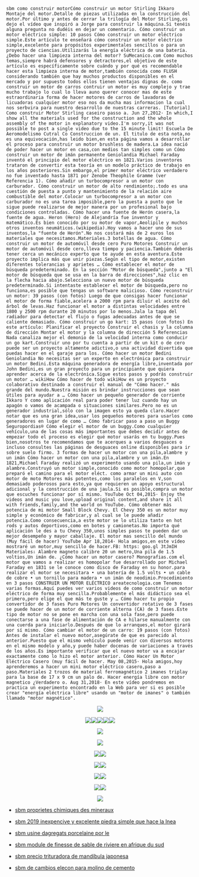 
```
sbm como construir motorCómo construir un motor Stirling Ikkaro Montaje del motor.Detalle de piezas utilizadas en la construcción del motor.Por último y antes de cerrar la trilogía del Motor Stirling,os dejo el vídeo que inspiró a Jorge para construir la máquina.Si tenéis alguna pregunta no dudéis en dejar un comentario. Cómo construir un motor eléctrico simple: 10 pasos Cómo construir un motor eléctrico simple.Este artículo te enseñará cómo construir un motor eléctrico simple,excelente para propósitos experimentales sencillos o para un proyecto de ciencias.Utilizarás la energía eléctrica de una batería. ¿Debo hacer una limpieza interna del motor? SuMecanico.com Como muchos temas,siempre habrá defensores y detractores,el objetivo de este artículo es específicamente sobre cuándo y por qué es recomendable hacer esta limpieza interna de motor,también conocida como FLUSH considerando también que hay muchos productos disponibles en el mercado y por supuesto todos ellos tienen ventajas dignas de. como construir un motor de carros contruir un motor es muy complejo y trae mucho trabajo lo cual lo lleva auno querer conocer mas de este estraordinaria forma de hacer motores de carros de lavadoras de licuadoras cualquier motor eso nos da mucha mas informacion la cual nos serbvira para nuestro desarrollo de nuestras carreras. [Tutorial] Como construir Motor Stirling caseiro passo a. Jun 27,2012· In which,I show all the materials used for the construction and the whole assembly of the motor in explanatory video.I'm sorry,it was not possible to post a single video due to the 15 minute limit! Escuela De Aeromodelismo Cutral Co Construccion de un. El titulo de esta nota,no es una equivocación,has leido bien,en esta página vamos a desarrollar el proceso para construir un motor brushless de madera.La idea nació de poder hacer un motor en casa,con medios tan simples como un Cómo construir un motor de imán permanente Geniolandia Michael Faraday inventó el principio del motor eléctrico en 1821.Varios inventores trataron de convertir esta teoría en un modelo práctico de trabajo en los años posteriores.Sin embargo,el primer motor eléctrico verdadero no fue inventado hasta 1871 por Zenobe Theophile Gramme (ver Referencia 1). Cómo añadir un turbocompresor a un motor con carburador. Cómo construir un motor de alto rendimiento;.todo es una cuestión de puesta a punto y mantenimiento de la relación aire combustible del motor.Colocar un turbocompresor a un motor con carburador no es una tarea imposible,pero la puesta a punto que le sigue puede realizarse de mejor manera por un profesional bajo condiciones controladas. Cómo hacer una fuente de Herón casera,la fuente de agua. Heron (Hero) de Alejandría fue inventor y matemático.Es bien conocido por su motor de vapor,Aeolipile y muchos otros inventos neumáticos.(wikipedia).Hoy vamos a hacer uno de sus inventos,la "fuente de Herón".No nos costará más de 2 euros los materiales que necesitamos.Materiales.3 botellas de agua. Cómo construir un motor de automóvil desde cero Puro Motores Construir un motor de automóvil desde cero,lleva tiempo y paciencia.También deberás tener cerca un mecánico experto que te ayude en esta aventura.Este proyecto implica más que unir piezas.Según el tipo de motor,existen diferentes tolerancias y aprietes … Cómo establecer el motor de búsqueda predeterminado. En la sección "Motor de búsqueda",junto a "El motor de búsqueda que se usa en la barra de direcciones",haz clic en la flecha hacia abajo.Selecciona un nuevo motor de búsqueda predeterminado.Si intentaste establecer el motor de búsqueda,pero no funciona,es posible que tengas un software malicioso. Cómo reconstruir un motor: 39 pasos (con fotos) Luego de que consigas hacer funcionar el motor de forma fiable,acelera a 2000 rpm para diluir el aceite del árbol de levas.Haz funcionar el motor a distintas velocidades entre 1800 y 2500 rpm durante 20 minutos por lo menos.Jala la tapa del radiador para detectar el flujo o fugas adecuadas antes de que se caliente demasiado. Cómo construir un go kart: 15 pasos (con fotos) En este artículo: Planificar el proyecto Construir el chasis y la columna de dirección Montar el motor y la columna de dirección 5 Referencias Nada canaliza mejor el demonio de la velocidad interna como conducir un go kart.Construir uno por tu cuenta a partir de un kit o de cero puede ser un proyecto altamente adictivo,o una actividad divertida que puedas hacer en el garaje para los. Cómo hacer un motor Bedini Geniolandia No necesitas ser un experto en electrónica para construir un motor Bedini.Esta máquina generadora de energía libre,inventada por John Bedini,es un gran proyecto para un principiante que quiera aprender acerca de la electrónica.Sigue estos pasos y podrás construir un motor … wikiHow Cómo hacer de todo wikiHow es un proyecto colaborativo destinado a construir el manual de "Cómo hacer." más grande del mundo.Nuestra misión es brindar instrucciones que sean útiles para ayudar a … Cómo hacer un pequeño generador de corriente Ikkaro Y como aplicación real para poder tener luz cuando hay un apagón o vamos de acampada o situaciones similares.Pero no es un generador industrial,sólo con la imagen esto ya queda claro.Hacer notar que es una gran idea,usar los pequeños motores para usarlos como generadores en lugar de como … Cómo fabricar paso a paso un Buggy Seguropordias® Cómo elegir el motor de un buggy.Como cualquier vehículo,una de las cosas más importantes que debes decidir antes de empezar todo el proceso es elegir qué motor usarás en tu buggy.Pues bien,nosotros te recomendamos que te acerques a varios desguaces o incluso consultes las páginas de desguaces online disponibles para ir sobre suelo firmo. 3 formas de hacer un motor con una pila,alambre y un imán Cómo hacer un motor con una pila,alambre y un imán.En 1821,Michael Faraday realizó un experimento usando una pila,un imán y alambre.Construyó un motor simple,conocido como motor homopolar,que preparó el camino para el motor eléct. como armar un mini auto con motor de moto Motores más potentes,como los paralelos en V,son demasiado poderosos para esto,ya que requieren un apoyo estructural adicional y la construcción de una jaula.Si es posible,compra un motor que escuches funcionar por sí mismo. YouTube Oct 04,2015· Enjoy the videos and music you love,upload original content,and share it all with friends,family,and the world on YouTube. Cómo obtener más potencia de mi motor Small Block Chevy. El Chevy 350 es un motor muy simple y económico de fabricar,y al cual se le puede añadir potencia.Como consecuencia,a este motor se lo utiliza tanto en hot rods y autos deportivos,como en botes y camionetas.No importa qué aplicación le des a tu Chevy 350,unos simples pasos te pueden dar un mejor desempeño y mayor caballaje. El motor mas sencillo del mundo (Muy fácil de hacer) YouTube Apr 18,2014· Hola amigos,en este vídeo mostraré un motor,muy sencillo de hacer.FB: https: goo.gl 3tJmIH Materiales⇩ Alambre magneto calibre 20 un metro,Una pila de 1.5 voltios,Un imán de. ¿Cómo hacer un motor casero? Monografias.com el motor que vamos a realizar es homopolar fue desarrollado por Michael Faraday en 1831 se le conoce como disco de Faraday en su honor.para realizar el motor se necesitara • una batería de 1.5 volts • un cable de cobre • un tornillo para madera • un imán de neodimio.Procedimiento en 3 pasos CONSTRUIR UN MOTOR ELÉCTRICO areatecnologia.com Tenemos varias formas.Aquí puedes ver varios videos de como construir un motor eléctrico de forma muy sencilla.Probablemente el más didáctico sea el primero,pero elige el que más te guste y … Cómo hacer tu propio convertidor de 3 fases Puro Motores Un convertidor rotativo de 3 fases se puede hacer de un motor de corriente alterna (CA) de 3 fases.Este tipo de motor no se pone en marcha con una sola fase,pero puede conectarse a una fase de alimentación de CA e hilarse manualmente con una cuerda para iniciarlo.Después de que lo arranques,el motor girará por sí mismo. Cómo cambiar el motor de un carro: 19 pasos (con fotos) Antes de instalar el nuevo motor,asegúrate de que es parecido al anterior.Puesto que el mismo vehículo puede venir con diversos motores en el mismo modelo y año,y puede haber docenas de variaciones a través de los años.Es importante verificar que el nuevo motor va a encajar exactamente como lo hizo el motor anterior. Cómo Hacer Un Motor Eléctrico Casero (muy fácil de hacer. May 08,2015· Hola amigos,hoy aprenderemos a hacer un mini motor eléctrico casero,paso a paso.Materiales 2 trozos de material ferromagnético 2 imanes triplay para la base de 17 x 9 cm un palo de. Hacer energía libre con motor magnetico ¿Verdadero o. Aug 31,2018· En este vídeo pondremos en practica un experimento encontrado en la Web para ver si es posible crear "energía eléctrica libre" usando un "motor de imanes" o también llamado "motor magnético". 
```

<div align="center">

<a href="https://es-crusher.shibang-china.com/github&k=sbm+como+construir+motor"><img src="https://static.shibang-china.com/es/crusher/logo.jpg"></a>

<a href="https://es-crusher.shibang-china.com/github&k=sbm+como+construir+motor"><img src="https://static.shibang-china.com/es/crusher/index.jpg"></a><a href="https://es-crusher.shibang-china.com/material.htmlgithub&k=sbm+como+construir+motor"><img src="https://static.shibang-china.com/es/crusher/material.jpg"></a><a href="https://es-crusher.shibang-china.com/application.htmlgithub&k=sbm+como+construir+motor"><img src="https://static.shibang-china.com/es/crusher/application.jpg"></a><a href="https://es-crusher.shibang-china.com/aboutus.htmlgithub&k=sbm+como+construir+motor"><img src="https://static.shibang-china.com/es/crusher/aboutus.jpg"></a><a href="https://es-crusher.shibang-china.com/contact.htmlgithub&k=sbm+como+construir+motor"><img src="https://static.shibang-china.com/es/crusher/contact.jpg"></a>

<a href="https://es-crusher.shibang-china.com/github&k=sbm+como+construir+motor"><img src="https://static.shibang-china.com/es/crusher/banner.jpg"></a>

<a href="https://swt.shibang-china.com/github&k=sbm+como+construir+motor"><img src="https://static.shibang-china.com/es/crusher/text.jpg"></a>

<a href="https://swt.shibang-china.com/github&k=sbm+como+construir+motor"><img src="https://static.shibang-china.com/es/crusher/chat.jpg"></a><a href="https://es-crusher.shibang-china.com/contact.htmlgithub&k=sbm+como+construir+motor"><img src="https://static.shibang-china.com/es/crusher/message.jpg"></a>

<a href="https://es-crusher.shibang-china.com/products/pe.htmlgithub&k=sbm+como+construir+motor"><img src="https://static.shibang-china.com/es/crusher/pe.jpg"></a><a href="https://es-crusher.shibang-china.com/products/pf.htmlgithub&k=sbm+como+construir+motor"><img src="https://static.shibang-china.com/es/crusher/pf.jpg"></a>

<a href="https://es-crusher.shibang-china.com/products/hpt.htmlgithub&k=sbm+como+construir+motor"><img src="https://static.shibang-china.com/es/crusher/hpt.jpg"></a><a href="https://es-crusher.shibang-china.com/products/vsi.htmlgithub&k=sbm+como+construir+motor"><img src="https://static.shibang-china.com/es/crusher/vsi.jpg"></a>

<a href="https://es-crusher.shibang-china.com/products/klv.htmlgithub&k=sbm+como+construir+motor"><img src="https://static.shibang-china.com/es/crusher/klv.jpg"></a><a href="https://es-crusher.shibang-china.com/products/portable.htmlgithub&k=sbm+como+construir+motor"><img src="https://static.shibang-china.com/es/crusher/portable.jpg"></a>

<a href="https://swt.shibang-china.com/github&k=sbm+como+construir+motor"><img src="https://static.shibang-china.com/es/crusher/case.jpg"></a>

</div>


* [sbm proprietes chimiques des mineraux](sbm%20proprietes%20chimiques%20des%20mineraux.md)

* [sbm 2019 inexpencive y excelente piedra simple que hace la lnea](sbm%202019%20inexpencive%20y%20excelente%20piedra%20simple%20que%20hace%20la%20lnea.md)

* [sbm usine dagregats porcelaine por le](sbm%20usine%20dagregats%20porcelaine%20por%20le.md)

* [sbm module de finesse de sable de riviere en afrique du sud](sbm%20module%20de%20finesse%20de%20sable%20de%20riviere%20en%20afrique%20du%20sud.md)

* [sbm precio trituradora de mandíbula japonesa](sbm%20precio%20trituradora%20de%20mand%C3%ADbula%20japonesa.md)

* [sbm de cambios elecon para molino de cemento](sbm%20de%20cambios%20elecon%20para%20molino%20de%20cemento.md)
